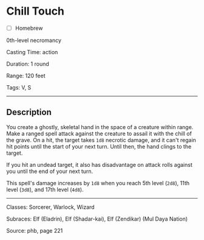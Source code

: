 # Chill Touch

- [ ] Homebrew

0th-level necromancy

Casting Time: action

Duration: 1 round

Range: 120 feet

Tags: V, S

---

## Description
You create a ghostly, skeletal hand in the space of a creature within range. Make a ranged spell attack against the creature to assail it with the chill of the grave. On a hit, the target takes `1d8` necrotic damage, and it can't regain hit points until the start of your next turn. Until then, the hand clings to the target.

If you hit an undead target, it also has disadvantage on attack rolls against you until the end of your next turn.

This spell's damage increases by `1d8` when you reach 5th level (`2d8`), 11th level (`3d8`), and 17th level (`4d8`).

---

Classes: Sorcerer, Warlock, Wizard

Subraces: Elf (Eladrin), Elf (Shadar-kai), Elf (Zendikar) (Mul Daya Nation)

Source: phb, page 221
